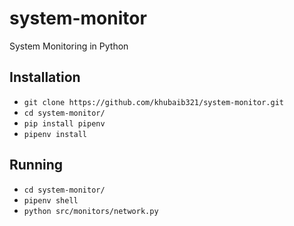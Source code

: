 # system-monitor
System Monitoring in Python

## Installation
- `git clone https://github.com/khubaib321/system-monitor.git`
- `cd system-monitor/`
- `pip install pipenv`
- `pipenv install`

## Running
- `cd system-monitor/`
- `pipenv shell`
- `python src/monitors/network.py`

